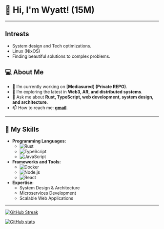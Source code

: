 # 👋 Hi, I'm Wyatt! (15M)

---
## Intrests
 - System design and Tech optimizations.
 - Linux (NixOS)
 - Finding beautiful solutions to complex problems.
## 💻 About Me
- 🔭 I’m currently working on **[Mediasured] (Private REPO)**.
- 🌱 I’m exploring the latest in **Web3, AR, and distributed systems**.
- 💬 Ask me about **Rust, TypeScript, web development, system design, and architecture**.
- 📫 How to reach me: **[gmail](mailto:your-email@example.com)**.


---

## 🚀 My Skills
- **Programming Languages:** 
  - ![Rust](https://img.shields.io/badge/-Rust-000000?style=flat&logo=rust&logoColor=white)
  - ![TypeScript](https://img.shields.io/badge/-TypeScript-007ACC?style=flat&logo=typescript&logoColor=white)
  - ![JavaScript](https://img.shields.io/badge/-JavaScript-F7DF1E?style=flat&logo=javascript&logoColor=black)
- **Frameworks and Tools:**
  - ![Docker](https://img.shields.io/badge/-Docker-2496ED?style=flat&logo=docker&logoColor=white)
  - ![Node.js](https://img.shields.io/badge/-Node.js-339933?style=flat&logo=node.js&logoColor=white)
  - ![React](https://img.shields.io/badge/-React-61DAFB?style=flat&logo=react&logoColor=black)
- **Expertise:**
  - System Design & Architecture
  - Microservices Development
  - Scalable Web Applications
 ---
 [![GitHub Streak](https://streak-stats.demolab.com?user=wyattgill9&theme=dark)](https://git.io/streak-stats)

 [![GitHub stats](https://github-readme-stats.vercel.app/api?username=wyattgill9)](https://github.com/anuraghazra/github-readme-stats)
 
 
